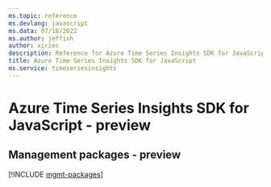 ```yaml
---
ms.topic: reference
ms.devlang: javascript
ms.data: 07/18/2022
ms.author: jeffish
author: xirzec
description: Reference for Azure Time Series Insights SDK for JavaScript
title: Azure Time Series Insights SDK for JavaScript
ms.service: timeseriesinsights
---
```

# Azure Time Series Insights SDK for JavaScript - preview

## Management packages - preview
[!INCLUDE [mgmt-packages](time-series-insights-mgmt-index.md)]
